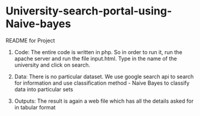 # University-search-portal-using-Naive-bayes

README for Project


1. Code:
The entire code is written in php. So in order to run it, run the apache server and run the file input.html.
Type in the name of the university and click on search. 

2. Data:
There is no particular dataset. We use google search api to search for information and use classification method - Naive Bayes 
to classify data into particular sets

3. Outputs:
The result is again a web file which has all the details asked for in tabular format
